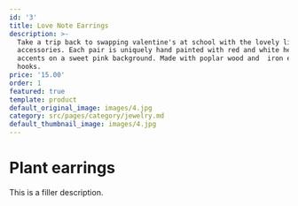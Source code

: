 ```yaml
---
id: '3'
title: Love Note Earrings
description: >-
  Take a trip back to swapping valentine's at school with the lovely little
  accessories. Each pair is uniquely hand painted with red and white heart
  accents on a sweet pink background. Made with poplar wood and  iron earring
  hooks.
price: '15.00'
order: 1
featured: true
template: product
default_original_image: images/4.jpg
category: src/pages/category/jewelry.md
default_thumbnail_image: images/4.jpg
---
```

# Plant earrings

This is a filler description.
